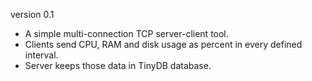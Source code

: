 version 0.1

- A simple multi-connection TCP server-client tool.
- Clients send CPU, RAM and disk usage as percent in every defined interval.
- Server keeps those data in TinyDB database.
